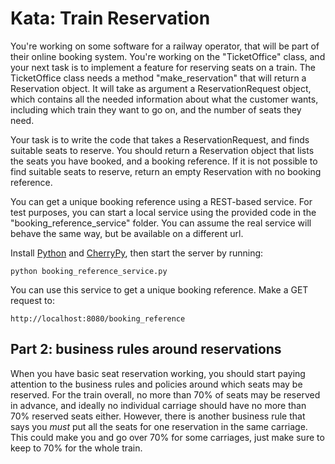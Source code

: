 
# Kata: Train Reservation

You're working on some software for a railway operator, that will be part of their online booking system. You're working on the "TicketOffice" class, and your next task is to implement a feature for reserving seats on a train. The TicketOffice class needs a method "make_reservation" that will return a Reservation object. It will take as argument a ReservationRequest object, which contains all the needed information about what the customer wants, including which train they want to go on, and the number of seats they need.

Your task is to write the code that takes a ReservationRequest, and finds suitable seats to reserve. You should return a Reservation object that lists the seats you have booked, and a booking reference. If it is not possible to find suitable seats to reserve, return an empty Reservation with no booking reference.

You can get a unique booking reference using a REST-based service. For test purposes, you can start a local service using the provided code in the "booking_reference_service" folder. You can assume the real service will behave the same way, but be available on a different url.

Install [Python](http://python.org) and [CherryPy](http://www.cherrypy.org/), then start the server by running:

    python booking_reference_service.py

You can use this service to get a unique booking reference. Make a GET request to: 

    http://localhost:8080/booking_reference

## Part 2: business rules around reservations

When you have basic seat reservation working, you should start paying attention to the business rules and policies around which seats may be reserved. For the train overall, no more than 70% of seats may be reserved in advance, and ideally no individual carriage should have no more than 70% reserved seats either. However, there is another business rule that says you _must_ put all the seats for one reservation in the same carriage. This could make you and go over 70% for some carriages, just make sure to keep to 70% for the whole train.
